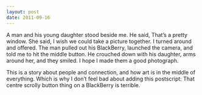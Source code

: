 ```yaml
---
layout: post
date: 2011-09-16
---
```


A man and his young daughter stood beside me. He said, That’s a pretty window. She said, I wish we could take a picture together. I turned around and offered. The man pulled out his BlackBerry, launched the camera, and told me to hit the middle button. He crouched down with his daughter, arms around her, and they smiled. I hope I made them a good photograph.

This is a story about people and connection, and how art is in the middle of everything. Which is why I don’t feel bad about adding this postscript: That centre scrolly button thing on a BlackBerry is terrible. 

